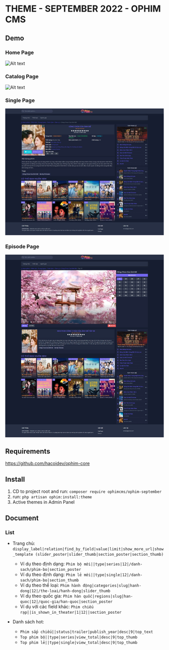 # THEME - SEPTEMBER 2022 - OPHIM CMS

## Demo
### Home Page
![Alt text](./demo/September-HomePage.png?raw=true "Home Page")

### Catalog Page
![Alt text](./demo/September-CatalogPage.png?raw=true "Catalog Page")

### Single Page
![Alt text](./demo/September-SinglePage.png?raw=true "Single Page")

### Episode Page
![Alt text](./demo/September-EpisodePage.png?raw=true "Episode Page")

## Requirements
https://github.com/hacoidev/ophim-core
## Install
1. CD to project root and run: `composer require ophimcms/ophim-september`
2. run: `php artisan ophim:install:theme`
3. Active themes in Admin Panel

## Document
### List
- Trang chủ: `display_label|relation|find_by_field|value|limit|show_more_url|show_template (slider_poster|slider_thumb|section_poster|section_thumb)`
    + Ví dụ theo định dạng: `Phim bộ mới||type|series|12|/danh-sach/phim-bo|section_poster`
    + Ví dụ theo định dạng: `Phim lẻ mới||type|single|12|/danh-sach/phim-bo|section_thumb`
    + Ví dụ theo thể loại: `Phim hành động|categories|slug|hanh-dong|12|/the-loai/hanh-dong|slider_thumb`
    + Ví dụ theo quốc gia: `Phim hàn quốc|regions|slug|han-quoc|12|/quoc-gia/han-quoc|section_poster`
    + Ví dụ với các field khác: `Phim chiếu rạp||is_shown_in_theater|1|12||section_poster`

- Danh sách hot: 
    + `Phim sắp chiếu||status|trailer|publish_year|desc|9|top_text`
    + `Top phim bộ||type|series|view_total|desc|9|top_thumb`
    + `Top phim lẻ||type|single|view_total|desc|9|top_thumb`
